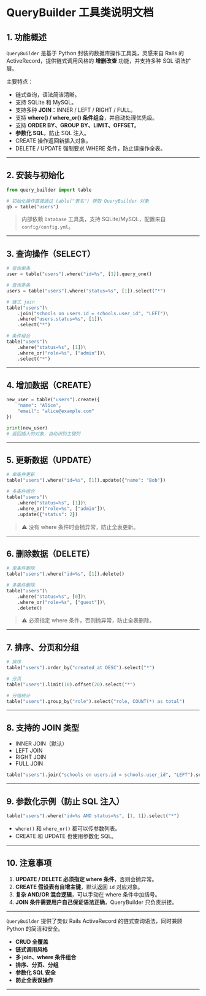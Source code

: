 # QueryBuilder 工具类说明文档

## 1. 功能概述

`QueryBuilder` 是基于 Python 封装的数据库操作工具类，灵感来自 Rails 的 ActiveRecord，提供链式调用风格的 **增删改查** 功能，并支持多种 SQL 语法扩展。

主要特点：

* 链式查询，语法简洁清晰。
* 支持 SQLite 和 MySQL。
* 支持多种 **JOIN**：INNER / LEFT / RIGHT / FULL。
* 支持 **where() / where\_or() 条件组合**，并自动处理优先级。
* 支持 **ORDER BY、GROUP BY、LIMIT、OFFSET**。
* **参数化 SQL**，防止 SQL 注入。
* CREATE 操作返回新插入对象。
* DELETE / UPDATE 强制要求 WHERE 条件，防止误操作全表。

---

## 2. 安装与初始化

```python
from query_builder import table

# 初始化操作直接通过 table("表名") 获取 QueryBuilder 对象
qb = table("users")
```

> 内部依赖 `Database` 工具类，支持 SQLite/MySQL，配置来自 `config/config.yml`。

---

## 3. 查询操作（SELECT）

```python
# 查询单条
user = table("users").where("id=%s", [1]).query_one()

# 查询多条
users = table("users").where("status=%s", [1]).select("*")

# 链式 join
table("users")\
    .join("schools on users.id = schools.user_id", "LEFT")\
    .where("users.status=%s", [1])\
    .select("*")

# 条件组合
table("users")\
    .where("status=%s", [1])\
    .where_or("role=%s", ["admin"])\
    .select("*")
```

---

## 4. 增加数据（CREATE）

```python
new_user = table("users").create({
    "name": "Alice",
    "email": "alice@example.com"
})

print(new_user)
# 返回插入的对象，自动识别主键列
```

---

## 5. 更新数据（UPDATE）

```python
# 单条件更新
table("users").where("id=%s", [1]).update({"name": "Bob"})

# 多条件组合
table("users")\
    .where("status=%s", [1])\
    .where_or("role=%s", ["admin"])\
    .update({"status": 2})
```

> ⚠️ 没有 where 条件时会抛异常，防止全表更新。

---

## 6. 删除数据（DELETE）

```python
# 单条件删除
table("users").where("id=%s", [1]).delete()

# 多条件删除
table("users")\
    .where("status=%s", [0])\
    .where_or("role=%s", ["guest"])\
    .delete()
```

> ⚠️ 必须指定 where 条件，否则抛异常，防止全表删除。

---

## 7. 排序、分页和分组

```python
# 排序
table("users").order_by("created_at DESC").select("*")

# 分页
table("users").limit(10).offset(20).select("*")

# 分组统计
table("users").group_by("role").select("role, COUNT(*) as total")
```

---

## 8. 支持的 JOIN 类型

* INNER JOIN（默认）
* LEFT JOIN
* RIGHT JOIN
* FULL JOIN

```python
table("users").join("schools on users.id = schools.user_id", "LEFT").select("*")
```

---

## 9. 参数化示例（防止 SQL 注入）

```python
table("users").where("id=%s AND status=%s", [1, 1]).select("*")
```

* `where()` 和 `where_or()` 都可以传参数列表。
* CREATE 和 UPDATE 也使用参数化 SQL。

---

## 10. 注意事项

1. **UPDATE / DELETE 必须指定 where 条件**，否则会抛异常。
2. **CREATE 假设表有自增主键**，默认返回 `id` 对应对象。
3. **复杂 AND/OR 混合逻辑**，可以手动在 where 条件中加括号。
4. **JOIN 条件需要用户自己保证语法正确**，QueryBuilder 只负责拼接。

---


`QueryBuilder` 提供了类似 Rails ActiveRecord 的链式查询语法，同时兼顾 Python 的简洁和安全。

* **CRUD 全覆盖**
* **链式调用风格**
* **多 join、where 条件组合**
* **排序、分页、分组**
* **参数化 SQL 安全**
* **防止全表误操作**


---
